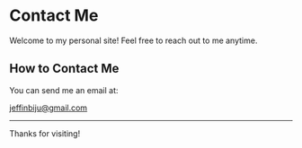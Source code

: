 # Contact Me

Welcome to my personal site! Feel free to reach out to me anytime.

## How to Contact Me

You can send me an email at:

[jeffinbiju@gmail.com](mailto:jeffinbiju@gmail.com)

---

Thanks for visiting!

